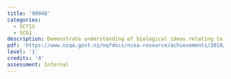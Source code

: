 ```yaml
---
title: '90948'
categories:
  - SCY1S
  - SCG1
description: Demonstrate understanding of biological ideas relating to genetic variation
pdf: 'https://www.nzqa.govt.nz/nqfdocs/ncea-resource/achievements/2019/as90948.pdf'
level: '1'
credits: '4'
assessment: Internal
---
```



